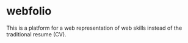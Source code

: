 # webfolio
This is a platform for a web representation of web skills instead of the traditional resume (CV).
